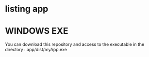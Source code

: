 # listing app

# WINDOWS EXE
You can download this repository and access to the executable in the directory : app/dist/myApp.exe
